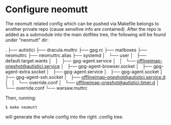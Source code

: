 Configure neomutt
===

The neomutt related config which can be pushed via Makefile
belongs to another private repo (cause sensitive info are
contained).
After the repo is added as a submodule into the main
dotfiles tree, the following will be found under "neomutt"
dir:

.
├── autistici
├── dracula.muttrc
├── gpg.rc
├── mailboxes
├── neomuttrc
├── neomuttrc.alias
├── systemd
│   └── user
│       ├── default.target.wants
│       │   ├── gpg-agent.service
│       │   └── offlineimap-oneshot@autistici.service
│       ├── gpg-agent-browser.socket
│       ├── gpg-agent-extra.socket
│       ├── gpg-agent.service
│       ├── gpg-agent.socket
│       ├── gpg-agent-ssh.socket
│       ├── offlineimap-oneshot@autistici.service.d
│       │   └── override.conf
│       └── offlineimap-oneshot@autistici.timer.d
│           └── override.conf
└── warsaw.muttrc

Then, running:

    $ make neomutt

will generate the whole config into the right .config tree.
